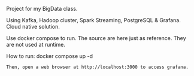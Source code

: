 Project for my BigData class.

Using Kafka, Hadoop cluster, Spark Streaming, PostgreSQL & Grafana.
Cloud native solution.

Use docker compose to run.
The source are here just as reference. They are not used at runtime.

How to run:
    docker compose up -d

    Then, open a web browser at http://localhost:3000 to access grafana.